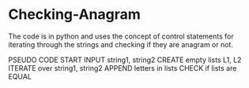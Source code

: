 # Checking-Anagram
The code is in python and uses the concept of control statements 
for iterating through the strings and checking if they are anagram or not.

PSEUDO CODE
START
INPUT string1, string2
CREATE empty lists L1, L2
ITERATE over string1, string2
APPEND letters in lists
CHECK if lists are EQUAL
